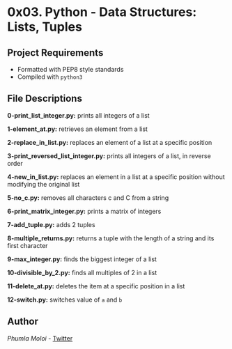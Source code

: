 # 0x03. Python - Data Structures: Lists, Tuples
## Project Requirements
- Formatted with PEP8 style standards
- Compiled with `python3`

## File Descriptions
**0-print_list_integer.py:** prints all integers of a list

**1-element_at.py:** retrieves an element from a list

**2-replace_in_list.py:** replaces an element of a list at a specific position

**3-print_reversed_list_integer.py:** prints all integers of a list, in reverse order

**4-new_in_list.py:** replaces an element in a list at a specific position without modifying the original list

**5-no_c.py:** removes all characters c and C from a string

**6-print_matrix_integer.py:** prints a matrix of integers

**7-add_tuple.py:** adds 2 tuples

**8-multiple_returns.py:** returns a tuple with the length of a string and its first character

**9-max_integer.py:** finds the biggest integer of a list

**10-divisible_by_2.py:** finds all multiples of 2 in a list

**11-delete_at.py:** deletes the item at a specific position in a list

**12-switch.py:** switches value of `a` and `b`

## Author
*Phumla Moloi* - [Twitter](http://twitter.com/u_Phumla)
